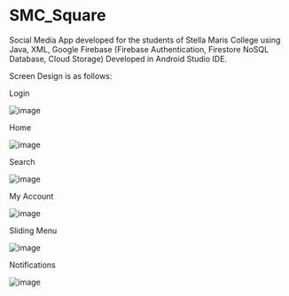 # SMC_Square

Social Media App developed for the students of Stella Maris College using Java, XML, Google Firebase (Firebase Authentication, Firestore NoSQL Database, Cloud Storage)
Developed in Android Studio IDE.

Screen Design is as follows:

Login                                                                                                              

![image](https://user-images.githubusercontent.com/45737293/180580352-81f75aa9-b343-4a89-a978-d69e2e232788.png)   


Home

![image](https://user-images.githubusercontent.com/45737293/180583483-53393dc8-33ab-49e8-98bb-d1c538bcef65.png)


Search

![image](https://user-images.githubusercontent.com/45737293/180581491-c6446ac8-fbcf-4b01-a3bc-f50acb4dba5e.png)


My Account

![image](https://user-images.githubusercontent.com/45737293/180581983-cdc6669b-ffaa-41fc-a849-80890fbf3c02.png)


Sliding Menu

![image](https://user-images.githubusercontent.com/45737293/180582295-0af5c792-5bf6-4148-a03c-89d98d6981e3.png)


Notifications

![image](https://user-images.githubusercontent.com/45737293/180582426-06f52aeb-e9bd-47f0-973a-e6bb36b2db3a.png)
